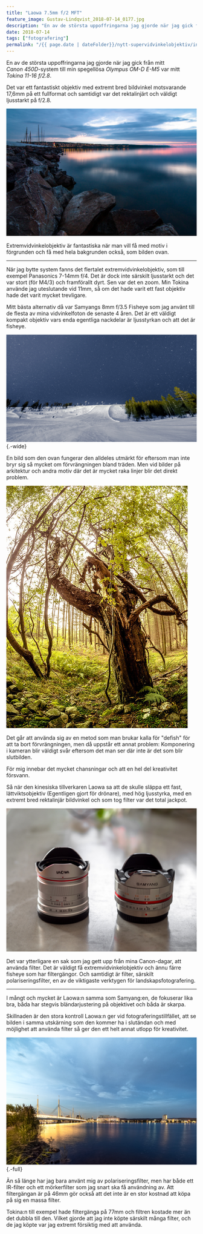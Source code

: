 ```yaml
---
title: "Laowa 7.5mm f/2 MFT"
feature_image: Gustav-Lindqvist_2018-07-14_0177.jpg
description: "En av de största uppoffringarna jag gjorde när jag gick från mitt Canon 450D system till min spegellösa Olympus OM-D E-M5 var mitt Tokina…"
date: 2018-07-14
tags: ["fotografering"]
permalink: "/{{ page.date | dateFolder}}/nytt-supervidvinkelobjektiv/index.html"
---
```


En av de största uppoffringarna jag gjorde när jag gick från mitt _Canon 450D_-system till min spegellösa _Olympus OM-D E-M5_ var mitt _Tokina 11-16 f/2.8_.

Det var ett fantastiskt objektiv med extremt bred bildvinkel motsvarande 17,6mm på ett fullformat och samtidigt var det rektalinjärt och väldigt ljusstarkt på f/2.8.

![Piren i Jönköping med himlen speglad i vattenytan.](8818138516_d9263d5c7d_h.jpg "Foto med Canon 450D och Tokina 11-16 f/2.8")

Extremvidvinkelobjektiv är fantastiska när man vill få med motiv i förgrunden och få med hela bakgrunden också, som bilden ovan.

---

När jag bytte system fanns det flertalet extremvidvinkelobjektiv, som till exempel Panasonics 7-14mm f/4. Det är dock inte särskilt ljusstarkt och det var stort (för M4/3) och framförallt dyrt. Sen var det en zoom. Min Tokina använde jag uteslutande vid 11mm, så om det hade varit ett fast objektiv hade det varit mycket trevligare.

Mitt bästa alternativ då var Samyangs 8mm f/3.5 Fisheye som jag använt till de flesta av mina vidvinkelfoton de senaste 4 åren. Det är ett väldigt kompakt objektiv vars enda egentliga nackdelar är ljusstyrkan och att det är fisheye.

![En tom skidbacke med stjärnhimmeln ovanför](33026437062_024210f565_k.jpg "Fotograferat med Samyang 8mm f/3.5 Fisheye"){.-wide}

En bild som den ovan fungerar den alldeles utmärkt för eftersom man inte bryr sig så mycket om förvrängningen bland träden. Men vid bilder på arkitektur och andra motiv där det är mycket raka linjer blir det direkt problem.

![Ett träd i en skog. Bilden förvrängs mot kanterna](15119597789_a5a235f560_z.jpg "Bild som visarförvrängningen från Samyang 8mm f/3.5 Fisheye")

Det går att använda sig av en metod som man brukar kalla för "defish" för att ta bort förvrängningen, men då uppstår ett annat problem: Komponering i kameran blir väldigt svår eftersom det man ser där inte är det som blir slutbilden.

För mig innebar det mycket chansningar och att en hel del kreativitet försvann.

Så när den kinesiska tillverkaren Laowa sa att de skulle släppa ett fast, lättviktsobjektiv (Egentligen gjort för drönare), med hög ljusstyrka, med en extremt bred rektalinjär bildvinkel och som tog filter var det total jackpot.

![Två objektiv på ett grått bord.](Gustav-Lindqvist_2018-07-14_0175.jpg "Laowa 7.5mm f/2 MFT bredvid Samyang 8mm f/3.5 Fisheye")

Det var ytterligare en sak som jag gett upp från mina Canon-dagar, att använda filter. Det är väldigt få extremvidvinkelobjektiv och ännu färre fisheye som har filtergängor. Och samtidigt är filter, särskilt polariseringsfilter, en av de viktigaste verktygen för landskapsfotografering.

---

I mångt och mycket är Laowa:n samma som Samyang:en, de fokuserar lika bra, båda har stegvis bländarjustering på objektivet och båda är skarpa.

Skillnaden är den stora kontroll Laowa:n ger vid fotograferingstillfället, att se bilden i samma utskärning som den kommer ha i slutändan och med möjlighet att använda filter så ger den ett helt annat utlopp för kreativitet.

![Nattfoto över Munksjöbron och Spira](Gustav-Lindqvist_2018-07-06_1671.jpg "Nattfoto över Munksjöbron och Spira med Laowa 7.5mm f/2 MFT"){.-full}

Än så länge har jag bara använt mig av polariseringsfilter, men har både ett IR-filter och ett mörkerfilter som jag snart ska få användning av. Att filtergängan är på 46mm gör också att det inte är en stor kostnad att köpa på sig en massa filter.

Tokina:n till exempel hade filtergänga på 77mm och filtren kostade mer än det dubbla till den. Vilket gjorde att jag inte köpte särskilt många filter, och de jag köpte var jag extremt försiktig med att använda.

